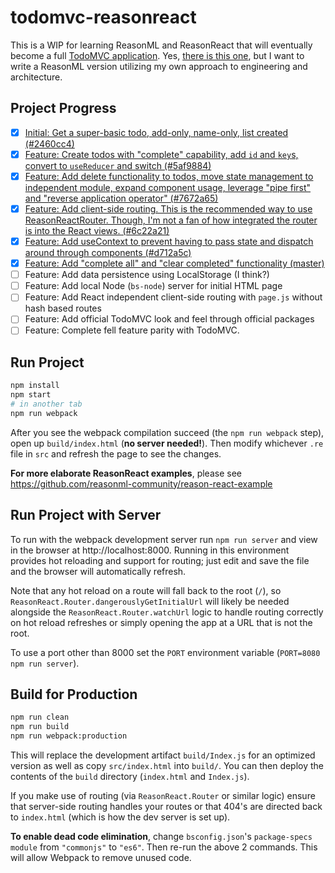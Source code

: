 # todomvc-reasonreact

This is a WIP for learning ReasonML and ReasonReact that will eventually become a full [TodoMVC application](http://todomvc.com/). Yes, [there is this one](https://github.com/reasonml-community/reason-react-example/tree/master/src/todomvc), but I want to write a ReasonML version utilizing my own approach to engineering and architecture.

## Project Progress

- [x] [Initial: Get a super-basic todo, add-only, name-only, list created (#2460cc4)](https://github.com/cerebralideas/todomvc-client-reasonreact/commit/2460cc4b1869b09ad681bb1389dbee7fc6e21aa4)
- [x] [Feature: Create todos with "complete" capability, add `id` and `key`s, convert to `useReducer` and switch (#5af9884)](https://github.com/cerebralideas/todomvc-client-reasonreact/commit/5af9884eba1b14824b474616e5d47226f1e40271)
- [x] [Feature: Add delete functionality to todos, move state management to independent module, expand component usage, leverage "pipe first" and "reverse application operator" (#7672a65)](https://github.com/cerebralideas/todomvc-client-reasonreact/commit/7672a65883950eb26f9c647bec8879b28d501f3c)
- [x] [Feature: Add client-side routing. This is the recommended way to use ReasonReactRouter. Though, I'm not a fan of how integrated the router is into the React views. (#6c22a21)](https://github.com/cerebralideas/todomvc-client-reasonreact/commit/6c22a21454789adfe8bf5e6c931548a5a9791a79)
- [x] [Feature: Add useContext to prevent having to pass state and dispatch around through components (#d712a5c)](https://github.com/cerebralideas/todomvc-client-reasonreact/commit/d712a5c89a1315c866edb0fa732ccfe22ad2beb2)
- [x] [Feature: Add "complete all" and "clear completed" functionality (master)](https://github.com/cerebralideas/todomvc-client-reasonreact)
- [ ] Feature: Add data persistence using LocalStorage (I think?)
- [ ] Feature: Add local Node (`bs-node`) server for initial HTML page
- [ ] Feature: Add React independent client-side routing with `page.js` without hash based routes
- [ ] Feature: Add official TodoMVC look and feel through official packages
- [ ] Feature: Complete fell feature parity with TodoMVC.

## Run Project

```sh
npm install
npm start
# in another tab
npm run webpack
```

After you see the webpack compilation succeed (the `npm run webpack` step), open up `build/index.html` (**no server needed!**). Then modify whichever `.re` file in `src` and refresh the page to see the changes.

**For more elaborate ReasonReact examples**, please see https://github.com/reasonml-community/reason-react-example

## Run Project with Server

To run with the webpack development server run `npm run server` and view in the browser at http://localhost:8000. Running in this environment provides hot reloading and support for routing; just edit and save the file and the browser will automatically refresh.

Note that any hot reload on a route will fall back to the root (`/`), so `ReasonReact.Router.dangerouslyGetInitialUrl` will likely be needed alongside the `ReasonReact.Router.watchUrl` logic to handle routing correctly on hot reload refreshes or simply opening the app at a URL that is not the root.

To use a port other than 8000 set the `PORT` environment variable (`PORT=8080 npm run server`).

## Build for Production

```sh
npm run clean
npm run build
npm run webpack:production
```

This will replace the development artifact `build/Index.js` for an optimized version as well as copy `src/index.html` into `build/`. You can then deploy the contents of the `build` directory (`index.html` and `Index.js`).

If you make use of routing (via `ReasonReact.Router` or similar logic) ensure that server-side routing handles your routes or that 404's are directed back to `index.html` (which is how the dev server is set up).

**To enable dead code elimination**, change `bsconfig.json`'s `package-specs` `module` from `"commonjs"` to `"es6"`. Then re-run the above 2 commands. This will allow Webpack to remove unused code.
